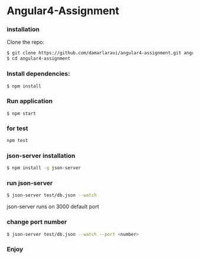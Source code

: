 # Angular4-Assignment

### installation

Clone the repo:

```bash
$ git clone https://github.com/damarlaravi/angular4-assignment.git angular4-assignment
$ cd angular4-assignment
```

### Install dependencies:

```bash
$ npm install
```
### Run application
```
$ npm start
```
### for test
```bash
npm test
```


### json-server installation

```bash
$ npm install -g json-server
```

### run json-server

```bash
$ json-server test/db.json --watch
```
json-server runs on 3000 default port 

### change port number

```bash
$ json-server test/db.json --watch --port <number>
```


### Enjoy
